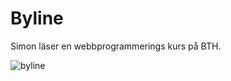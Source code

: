 Byline
=============
Simon läser en webbprogrammerings
kurs på BTH.

<img src="http://localhost:8080/design/me/redovisa/htdocs/image/byline.png?width=100" alt="byline">

